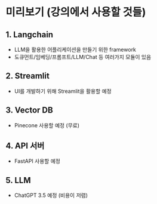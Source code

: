 # 미리보기 (강의에서 사용할 것들)

## 1. Langchain
- LLM을 활용한 어플리케이션을 만들기 위한 framework
- 도큐먼트/임베딩/프롬프트/LLM/Chat 등 여러가지 모듈이 있음

## 2. Streamlit
- UI를 개발하기 위해 Streamlit을 활용할 예정 

## 3. Vector DB
- Pinecone 사용할 예정 (무료)

## 4. API 서버
- FastAPI 사용할 예정

## 5. LLM
- ChatGPT 3.5 예정 (비용이 저렴)